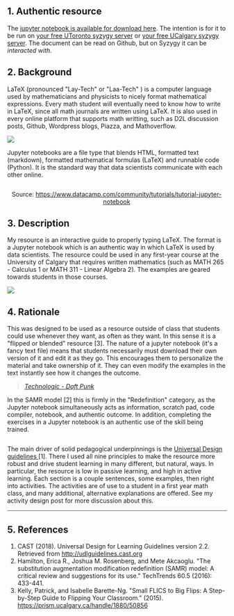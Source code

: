 <h2>1. Authentic resource</h2>
<p>The <a rel="noopener" href="https://github.com/mpawliuk/Learning-LaTeX" target="_blank">jupyter notebook is available for download here</a>. The intention is for it to be run on <a rel="noopener" href="http://utoronto.syzygy.ca/" target="_blank">your free UToronto syzygy server</a> or <a rel="noopener" href="https://ucalgary.syzygy.ca/" target="_blank">your free UCalgary syzygy server</a>. The document can be read on Github, but on Syzygy it can be <em>interacted with</em>.</p>
<h2>2. Background</h2>
<p>LaTeX (pronounced "Lay-Tech" or "Laa-Tech" ) is a computer language used by mathematicians and physicists to nicely format mathematical expressions. Every math student will eventually need to know how to write in LaTeX, since all math journals are written using LaTeX. It is also used in every online platform that supports math writting, such as D2L discussion posts, Github, Wordpress blogs, Piazza, and Mathoverflow.</p>

![](http://latex2png.com/output//latex_a09588720c5d1e3a1948e857b5e99c51.png)

<p>Jupyter notebooks are a file type that blends HTML, formatted text (markdown), formatted mathematical formulas (LaTeX) and runnable code (Python). It is the standard way that data scientists communicate with each other online.</p>
<p><img src="http://community.datacamp.com.s3.amazonaws.com/community/production/ckeditor_assets/pictures/202/content_jupyternotebook7.gif" alt="" title="" style="display: block; margin-left: auto; margin-right: auto;" /></p>
<p style="text-align: center;">Source: <a rel="noopener" href="https://www.datacamp.com/community/tutorials/tutorial-jupyter-notebook">https://www.datacamp.com/community/tutorials/tutorial-jupyter-notebook</a></p>
<h2>3. Description</h2>
<p>My resource is an interactive guide to properly typing LaTeX. The format is a Jupyter notebook which is an authentic way in which LaTeX is used by data scientists. The resource could be used in any first-year course at the University of Calgary that requires written mathematics (such as MATH 265 - Calculus 1 or MATH 311 - Linear Algebra 2). The examples are geared towards students in those courses.</p>

![](http://latex2png.com/output//latex_8a906c4c6162313a7c99233a4201d667.png)

<h2>4. Rationale</h2>
<p>This was designed to be used as a resource outside of class that students could use whenever they want, as often as they want. In this sense it is a "flipped or blended" resource [3]. The nature of a jupyter notebook (it's a fancy text file) means that students necessarily must download their own version of it and edit it as they go. This encourages them to personalize the material and take ownership of it. They can even modify the examples in the text instantly see how it changes the outcome.</p>

> [*Technologic - Daft Punk*](https://www.youtube.com/watch?v=D8K90hX4PrE)

<p>In the SAMR model [2] this is firmly in the "Redefinition" category, as the Jupyter notebook simultaneously acts as information, scratch pad, code compiler, notebook, and authentic outcome. In addition, completing the exercises in a Jupyter notebook is an authentic use of the skill being trained.</p>
<p><img src="https://upload.wikimedia.org/wikipedia/commons/thumb/5/5e/The_SAMR_Model.jpg/975px-The_SAMR_Model.jpg" alt="" title="" style="max-width: 100%; display: block; margin-left: auto; margin-right: auto;" /></p>
<p>The main driver of solid pedagogical underpinnings is the <a rel="noopener" href="http://udlguidelines.cast.org" target="_blank">Universal Design guidelines&nbsp;</a>[1]. There I used all nine principles to make the resource more robust and drive student learning in many different, but natural, ways. In particular, the resource is low in passive learning, and high in active learning. Each section is a couple sentences, some examples, then right into activities. The activities are of use to a student in a first year math class, and many additional, alternative explanations are offered. See my activity design post for more discussion about this.</p>
<hr style="width: 100%; height: auto; color: #ffffff; border: 1px inset #cccccc;" />
<h2>5. References</h2>
<ol>
<li>CAST (2018). Universal Design for Learning Guidelines version 2.2. Retrieved from <a rel="noopener" href="http://udlguidelines.cast.org">http://udlguidelines.cast.org</a></li>
<li>Hamilton, Erica R., Joshua M. Rosenberg, and Mete Akcaoglu. "The substitution augmentation modification redefinition (SAMR) model: A critical review and suggestions for its use." TechTrends 60.5 (2016): 433-441.</li>
<li>Kelly, Patrick, and Isabelle Barette-Ng. "Small FLICS to Big Flips: A Step-by-Step Guide to Flipping Your Classroom." (2015). <a rel="noopener" href="https://prism.ucalgary.ca/handle/1880/50856">https://prism.ucalgary.ca/handle/1880/50856</a></li>
</ol>
<p></p>
